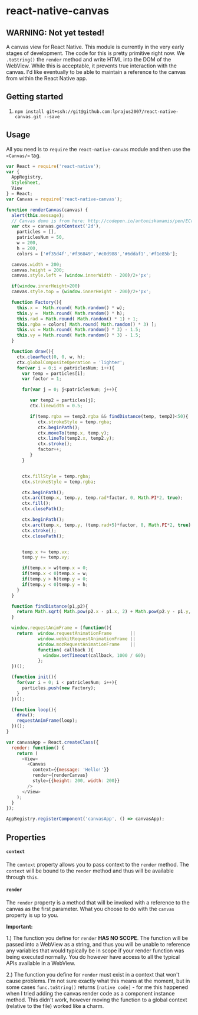 # react-native-canvas
WARNING: Not yet tested!
------------------------
A canvas view for React Native. This module is currently in the very early stages of development. The code for this is pretty primitive right now. We `.toString()` the `render` method and write HTML into the DOM of the WebView. While this is acceptable, it prevents true interaction with the canvas. I'd like eventually to be able to maintain a reference to the canvas from within the React Native app.

## Getting started

1. `npm install git+ssh://git@github.com:lprajus2007/react-native-canvas.git --save`

## Usage

All you need is to `require` the `react-native-canvas` module and then use the
`<Canvas/>` tag.

```javascript
var React = require('react-native');
var {
  AppRegistry,
  StyleSheet,
  View
} = React;
var Canvas = require('react-native-canvas');

function renderCanvas(canvas) {
  alert(this.message);
  // Canvas demo is from here: http://codepen.io/antoniskamamis/pen/ECrKd
  var ctx = canvas.getContext('2d'),
    particles = [],
    patriclesNum = 50,
    w = 200,
    h = 200,
    colors = ['#f35d4f','#f36849','#c0d988','#6ddaf1','#f1e85b'];

  canvas.width = 200;
  canvas.height = 200;
  canvas.style.left = (window.innerWidth - 200)/2+'px';

  if(window.innerHeight>200)
  canvas.style.top = (window.innerHeight - 200)/2+'px';

  function Factory(){  
    this.x =  Math.round( Math.random() * w);
    this.y =  Math.round( Math.random() * h);
    this.rad = Math.round( Math.random() * 1) + 1;
    this.rgba = colors[ Math.round( Math.random() * 3) ];
    this.vx = Math.round( Math.random() * 3) - 1.5;
    this.vy = Math.round( Math.random() * 3) - 1.5;
  }

  function draw(){
    ctx.clearRect(0, 0, w, h);
    ctx.globalCompositeOperation = 'lighter';
    for(var i = 0;i < patriclesNum; i++){
      var temp = particles[i];
      var factor = 1;

      for(var j = 0; j<patriclesNum; j++){

         var temp2 = particles[j];
         ctx.linewidth = 0.5;

         if(temp.rgba == temp2.rgba && findDistance(temp, temp2)<50){
            ctx.strokeStyle = temp.rgba;
            ctx.beginPath();
            ctx.moveTo(temp.x, temp.y);
            ctx.lineTo(temp2.x, temp2.y);
            ctx.stroke();
            factor++;
         }
      }


      ctx.fillStyle = temp.rgba;
      ctx.strokeStyle = temp.rgba;

      ctx.beginPath();
      ctx.arc(temp.x, temp.y, temp.rad*factor, 0, Math.PI*2, true);
      ctx.fill();
      ctx.closePath();

      ctx.beginPath();
      ctx.arc(temp.x, temp.y, (temp.rad+5)*factor, 0, Math.PI*2, true);
      ctx.stroke();
      ctx.closePath();


      temp.x += temp.vx;
      temp.y += temp.vy;

      if(temp.x > w)temp.x = 0;
      if(temp.x < 0)temp.x = w;
      if(temp.y > h)temp.y = 0;
      if(temp.y < 0)temp.y = h;
    }
  }

  function findDistance(p1,p2){  
    return Math.sqrt( Math.pow(p2.x - p1.x, 2) + Math.pow(p2.y - p1.y, 2) );
  }

  window.requestAnimFrame = (function(){
    return  window.requestAnimationFrame       ||
            window.webkitRequestAnimationFrame ||
            window.mozRequestAnimationFrame    ||
            function( callback ){
              window.setTimeout(callback, 1000 / 60);
            };
  })();

  (function init(){
    for(var i = 0; i < patriclesNum; i++){
      particles.push(new Factory);
    }
  })();

  (function loop(){
    draw();
    requestAnimFrame(loop);
  })();
}

var canvasApp = React.createClass({
  render: function() {
    return (
      <View>
        <Canvas
          context={{message: 'Hello!'}}
          render={renderCanvas}
          style={{height: 200, width: 200}}
        />
      </View>
    );
  }
});

AppRegistry.registerComponent('canvasApp', () => canvasApp);
```

## Properties

#### `context`
The `context` property allows you to pass context to the `render` method. The `context` will be bound to the `render` method and thus will be available through `this`.

#### `render`

The `render` property is a method that will be invoked with a reference to the canvas as the first parameter. What you choose to do with the `canvas` property is up to you.

**Important:**

1.) The function you define for `render` **HAS NO SCOPE**. The function will be passed into a WebView as a string, and thus you will be unable to reference any variables that would typically be in scope if your render function was being executed normally. You do however have access to all the typical APIs available in a WebView.

2.) The function you define for `render` must exist in a context that won't cause problems. I'm not sure exactly what this means at the moment, but in some cases `func.toString()` returns `[native code]` - for me this happened when I tried adding the canvas render code as a component instance method. This didn't work, however moving the function to a global context (relative to the file) worked like a charm.
